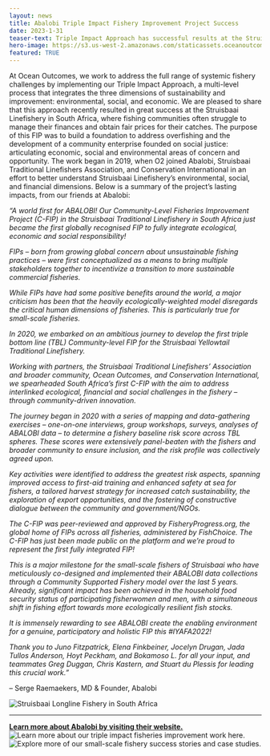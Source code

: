 ```yaml
---
layout: news
title: Abalobi Triple Impact Fishery Improvement Project Success
date: 2023-1-31
teaser-text: Triple Impact Approach has successful results at the Struisbaai Linefishery in South Africa.
hero-image: https://s3.us-west-2.amazonaws.com/staticassets.oceanoutcomes.org/news+and+analysis/Abalobi_struisbaai_FIP_heroimage.jpg
featured: TRUE
---
```


At Ocean Outcomes, we work to address the full range of systemic fishery challenges by implementing our Triple Impact Approach, a multi-level process that integrates the three dimensions of sustainability and improvement: environmental, social, and economic. We are pleased to share that this approach recently resulted in great success at the Struisbaai Linefishery in South Africa, where fishing communities often struggle to manage their finances and obtain fair prices for their catches. The purpose of this FIP was to build a foundation to address overfishing and the development of a community enterprise founded on social justice: articulating economic, social and environmental areas of concern and opportunity. The work began in 2019, when O2 joined Abalobi, Struisbaai Traditional Linefishers Association, and Conservation International in an effort to better understand Struisbaai Linefishery’s environmental, social, and financial dimensions. Below is a summary of the project’s lasting impacts, from our friends at Abalobi:

*“A world first for ABALOBI! Our Community-Level Fisheries Improvement Project (C-FIP) in the Struisbaai Traditional Linefishery in South Africa just became the first globally recognised FIP to fully integrate ecological, economic and social responsibility!*  

*FIPs – born from growing global concern about unsustainable fishing practices – were first conceptualized as a means to bring multiple stakeholders together to incentivize a transition to more sustainable commercial fisheries.*  

*While FIPs have had some positive benefits around the world, a major criticism has been that the heavily ecologically-weighted model disregards the critical human dimensions of fisheries. This is particularly true for small-scale fisheries.*  

*In 2020, we embarked on an ambitious journey to develop the first triple bottom line (TBL) Community-level FIP for the Struisbaai Yellowtail Traditional Linefishery.*  

*Working with partners, the Struisbaai Traditional Linefishers’ Association and broader community, Ocean Outcomes, and Conservation International, we spearheaded South Africa’s first C-FIP with the aim to address interlinked ecological, financial and social challenges in the fishery – through community-driven innovation.*  

*The journey began in 2020 with a series of mapping and data-gathering exercises – one-on-one interviews, group workshops, surveys, analyses of ABALOBI data – to determine a fishery baseline risk score across TBL spheres. These scores were extensively panel-beaten with the fishers and broader community to ensure inclusion, and the risk profile was collectively agreed upon.*  

*Key activities were identified to address the greatest risk aspects, spanning improved access to first-aid training and enhanced safety at sea for fishers, a tailored harvest strategy for increased catch sustainability, the exploration of export opportunities, and the fostering of constructive dialogue between the community and government/NGOs.*  

*The C-FIP was peer-reviewed and approved by FisheryProgress.org, the global home of FIPs across all fisheries, administered by FishChoice. The C-FIP has just been made public on the platform and we’re proud to represent the first fully integrated FIP!*  

*This is a major milestone for the small-scale fishers of Struisbaai who have meticulously co-designed and implemented their ABALOBI data collections through a Community Supported Fishery model over the last 5 years. Already, significant impact has been achieved in the household food security status of participating fisherwomen and men, with a simultaneous shift in fishing effort towards more ecologically resilient fish stocks.*  

*It is immensely rewarding to see ABALOBI create the enabling environment for a genuine, participatory and holistic FIP this #IYAFA2022!*  

*Thank you to Juno Fitzpatrick, Elena Finkbeiner, Jocelyn Drugan, Jada Tullos Anderson, Hoyt Peckham, and Bokamoso L. for all your input, and teammates Greg Duggan, Chris Kastern, and Stuart du Plessis for leading this crucial work.”*

– Serge Raemaekers, MD & Founder, Abalobi 


![Struisbaai Longline Fishery in South Africa](https://s3.us-west-2.amazonaws.com/staticassets.oceanoutcomes.org/news+and+analysis/Abalobi-Struisbaai_image1.jpg)

----

**<a href="https://abalobi.org" target="_blank">Learn more about Abalobi by visiting their website.</a>** 
![Learn more about our triple impact fisheries improvement work here.](https://oceanoutcomes.org/what-we-do/services/triple-impact-improvement/)
![Explore more of our small-scale fishery success stories and case studies.](https://oceanoutcomes.org/what-we-do/small-scale-fisheries/)

  
